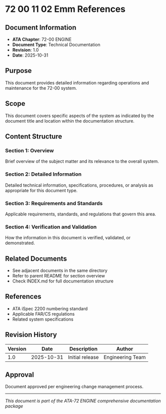 # 72 00 11 02 Emm References

## Document Information
- **ATA Chapter**: 72-00 ENGINE
- **Document Type**: Technical Documentation
- **Revision**: 1.0
- **Date**: 2025-10-31

## Purpose
This document provides detailed information regarding operations and maintenance for the 72-00 system.

## Scope
This document covers specific aspects of the system as indicated by the document title and location within the documentation structure.

## Content Structure

### Section 1: Overview
Brief overview of the subject matter and its relevance to the overall system.

### Section 2: Detailed Information
Detailed technical information, specifications, procedures, or analysis as appropriate for this document type.

### Section 3: Requirements and Standards
Applicable requirements, standards, and regulations that govern this area.

### Section 4: Verification and Validation
How the information in this document is verified, validated, or demonstrated.

## Related Documents
- See adjacent documents in the same directory
- Refer to parent README for section overview
- Check INDEX.md for full documentation structure

## References
- ATA iSpec 2200 numbering standard
- Applicable FAR/CS regulations
- Related system specifications

## Revision History
| Version | Date | Description | Author |
|---------|------|-------------|--------|
| 1.0 | 2025-10-31 | Initial release | Engineering Team |

## Approval
Document approved per engineering change management process.

---
*This document is part of the ATA-72 ENGINE comprehensive documentation package*
